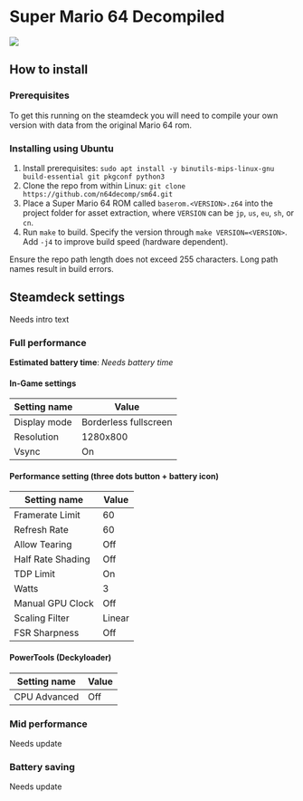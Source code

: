 # Super Mario 64 Decompiled

<img src="https://assets1.ignimgs.com/2021/03/09/top10supermariolevels-blogroll-1615324001088_160w.jpg?width=1280" />

## How to install

### Prerequisites

To get this running on the steamdeck you will need to compile your own version with data from the original Mario 64 rom.

### Installing using Ubuntu

1. Install prerequisites: `sudo apt install -y binutils-mips-linux-gnu build-essential git pkgconf python3`
1. Clone the repo from within Linux: `git clone https://github.com/n64decomp/sm64.git`
1. Place a Super Mario 64 ROM called `baserom.<VERSION>.z64` into the project folder for asset extraction, where `VERSION` can be `jp`, `us`, `eu`, `sh`, or `cn`.
1. Run `make` to build. Specify the version through `make VERSION=<VERSION>`. Add `-j4` to improve build speed (hardware dependent).

Ensure the repo path length does not exceed 255 characters. Long path names result in build errors.

## Steamdeck settings

Needs intro text

### Full performance

**Estimated battery time**: *Needs battery time*

#### In-Game settings

| Setting name   | Value                 |
|----------------|-----------------------|
| Display mode   | Borderless fullscreen |
| Resolution     | 1280x800              |
| Vsync          | On                    |

#### Performance setting (three dots button + battery icon)

| Setting name      | Value                 |
|-------------------|-----------------------|
| Framerate Limit   | 60                    |
| Refresh Rate      | 60                    |
| Allow Tearing     | Off                   |
| Half Rate Shading | Off                   |
| TDP Limit         | On                    |
| Watts             | 3                     |
| Manual GPU Clock  | Off                   |
| Scaling Filter    | Linear                |
| FSR Sharpness     | Off                   |

#### PowerTools (Deckyloader)

| Setting name      | Value                 |
|-------------------|-----------------------|
| CPU Advanced      | Off                   |

### Mid performance

Needs update

### Battery saving

Needs update
